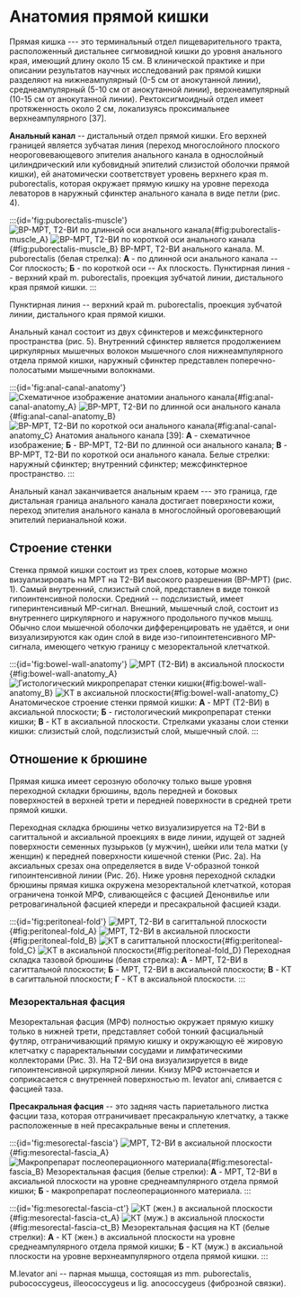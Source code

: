 # Анатомия прямой кишки


Прямая кишка --- это терминальный отдел пищеварительного тракта, расположенный дистальнее сигмовидной кишки до уровня анального края, имеющий длину около 15 см. 
В клинической практике и при описании результатов научных исследований рак прямой кишки разделяют на нижнеампулярный (0-5 см от анокутанной линии), среднеампулярный (5-10 см от анокутанной линии), верхнеампулярный (10-15 см от анокутанной линии). <!--Точно рак прямой кишки разделяют на отделы, а не саму кишку?-->
Ректоксигмоидный отдел имеет протяженность около 2 см, локализуясь проксимальнее верхнеампулярного [37].


**Анальный канал** -- дистальный отдел прямой кишки. Его верхней границей является зубчатая линия (переход многослойного плоского неороговевающевого эпителия анального канала в однослойный цилиндрический или кубовидный эпителий слизистой оболочки прямой кишки), ей анатомически соответствует уровень верхнего края m. puborectalis, которая окружает прямую кишку на уровне перехода леваторов в наружный сфинктер анального канала в виде петли (рис. 4).

:::{id='fig:puborectalis-muscle'}
![ВР-МРТ, Т2-ВИ по длинной оси анального канала](./img/anatomy/fig5/image60.png){#fig:puborectalis-muscle_A}
![ВР-МРТ, Т2-ВИ по короткой оси анального канала](./img/anatomy/fig5/image10.png){#fig:puborectalis-muscle_B}
ВР-МРТ, Т2-ВИ анального канала. M. puborectalis (белая стрелка): **А** - по длинной оси анального канала -- Cor плоскость; **Б** - по короткой оси -- Ax плоскость. Пунктирная линия -- верхний край m. puborectalis, проекция зубчатой линии, дистального края прямой кишки.
:::

Пунктирная линия -- верхний край m. puborectalis, проекция зубчатой линии, дистального края прямой кишки.

Анальный канал состоит из двух сфинктеров и межсфинктерного пространства
(рис. 5). Внутренний сфинктер является продолжением циркулярных мышечных
волокон мышечного слоя нижнеампулярного отдела прямой кишки, наружный
сфинктер представлен поперечно-полосатыми мышечными волокнами.

:::{id='fig:anal-canal-anatomy'}
![Схематичное изображение анатомии анального канала](./img/anatomy/fig6/image15.png){#fig:anal-canal-anatomy_A}
![ВР-МРТ, Т2-ВИ по длинной оси анального канала](./img/anatomy/fig6/image20.png){#fig:anal-canal-anatomy_B}
![ВР-МРТ, Т2-ВИ по короткой оси анального канала](./img/anatomy/fig6/image14.png){#fig:anal-canal-anatomy_C}
Анатомия анального канала [39]: **А** - схематичное изображение; **Б** - ВР-МРТ, Т2-ВИ по длинной оси анального канала; **В** - ВР-МРТ, Т2-ВИ по короткой оси анального канала. Белые стрелки: наружный сфинктер; внутренний сфинктер; межсфинктерное пространство.
:::

Анальный канал заканчивается анальным краем --- это граница, где
дистальная граница анального канала достигает поверхности кожи, переход
эпителия анального канала в многослойный ороговевающий эпителий
перианальной кожи.



## Строение стенки

Стенка прямой кишки состоит из трех слоев, которые можно визуализировать
на МРТ на Т2-ВИ высокого разрешения (ВР-МРТ) (рис. 1). Самый внутренний,
слизистый слой, представлен в виде тонкой гипоинтенсивной полоски.
Средний -- подслизистый, имеет гиперинтенсивный МР-сигнал. Внешний,
мышечный слой, состоит из внутреннего циркулярного и наружного
продольного пучков мышц. Обычно слои мышечной оболочки дифференцировать
не удаётся, и они визуализируются как один слой в виде
изо-гипоинтетенсивного МР-сигнала, имеющего четкую границу с
мезоректальной клетчаткой.

:::{id='fig:bowel-wall-anatomy'}
![МРТ (Т2-ВИ) в аксиальной плоскости](./img/anatomy/fig1/image31.png){#fig:bowel-wall-anatomy_A}
![Гистологический микропрепарат стенки кишки](./img/anatomy/fig1/image1.png){#fig:bowel-wall-anatomy_B}
![КТ в аксиальной плоскости](./img/anatomy/fig1/image36.png){#fig:bowel-wall-anatomy_C}
Анатомическое строение стенки прямой кишки: **А** - МРТ (Т2-ВИ) в аксиальной плоскости; **Б** - гистологический микропрепарат стенки кишки; **В** - КТ в аксиальной плоскости. Стрелками указаны слои стенки кишки: слизистый слой, подслизистый слой, мышечный слой.
:::



## Отношение к брюшине

Прямая кишка имеет серозную оболочку только выше уровня переходной складки брюшины, вдоль передней и боковых поверхностей в верхней трети и передней поверхности в средней трети прямой кишки.

Переходная складка брюшины четко визуализируется на Т2-ВИ в сагиттальной и аксиальной проекциях в виде линии, идущей от задней поверхности семенных пузырьков (у мужчин), шейки или тела матки (у женщин) к передней поверхности кишечной стенки (Рис. 2а). На аксиальных срезах она определяется в виде V-образной тонкой гипоинтенсивной линии (Рис. 2б).
Ниже уровня переходной складки брюшины прямая кишка окружена мезоректальной клетчаткой, которая ограничена тонкой МРФ, сливающейся с фасцией Денонвилье или ретровагинальной фасцией кпереди и пресакральной фасцией кзади.

:::{id='fig:peritoneal-fold'}
![МРТ, Т2-ВИ в сагиттальной плоскости](./img/anatomy/fig2/image51.jpg){#fig:peritoneal-fold_A}
![МРТ, Т2-ВИ в аксиальной плоскости](./img/anatomy/fig2/image37.jpg){#fig:peritoneal-fold_B}
![КТ в сагиттальной плоскости](./img/anatomy/fig2/image59.png){#fig:peritoneal-fold_C}
![КТ в аксиальной плоскости](./img/anatomy/fig2/image42.png){#fig:peritoneal-fold_D}
Переходная складка тазовой брюшины (белая стрелка): **А** - МРТ, Т2-ВИ в сагиттальной плоскости; **Б** - МРТ, Т2-ВИ в аксиальной плоскости; **В** - КТ в сагиттальной плоскости; **Г** - КТ в аксиальной плоскости.
:::

### Мезоректальная фасция

Мезоректальная фасция (МРФ) полностью окружает прямую кишку только в нижней трети, представляет собой тонкий фасциальный футляр, отграничивающий прямую кишку и окружающую её жировую клетчатку с параректальными сосудами и лимфатическими коллекторами (Рис. 3). На Т2-ВИ она визуализируется в виде гипоинтенсивной циркулярной линии. Книзу МРФ истончается и соприкасается с внутренней поверхностью m. levator ani, сливается с фасцией таза.

**Пресакральная фасция** -- это задняя часть париетального листка фасции таза, которая отграничивает пресакральную клетчатку, а также расположенные в ней пресакральные вены и сплетения.

:::{id='fig:mesorectal-fascia'}
![МРТ, Т2-ВИ в аксиальной плоскости](./img/anatomy/fig3/image54.png){#fig:mesorectal-fascia_A}
![Макропрепарат послеоперационного материала](./img/anatomy/fig3/image32.png){#fig:mesorectal-fascia_B}
Мезоректальная фасция (белые стрелки): **А** - МРТ, Т2-ВИ в аксиальной плоскости на уровне среднеампулярного отдела прямой кишки; **Б** - макропрепарат послеоперационного материала.
:::

:::{id='fig:mesorectal-fascia-ct'}
![КТ (жен.) в аксиальной плоскости](./img/anatomy/fig4/image39.png){#fig:mesorectal-fascia-ct_A}
![КТ (муж.) в аксиальной плоскости](./img/anatomy/fig4/image21.png){#fig:mesorectal-fascia-ct_B}
Мезоректальная фасция на КТ (белые стрелки): **А** - КТ (жен.) в аксиальной плоскости на уровне среднеампулярного отдела прямой кишки; **Б** - КТ (муж.) в аксиальной плоскости на уровне верхнеампулярного отдела прямой кишки.
:::

M.levator ani -- парная мышца, состоящая из mm. puborectalis,
pubococcygeus, illeococcygeus и lig. anococcygeus (фиброзной связки).


